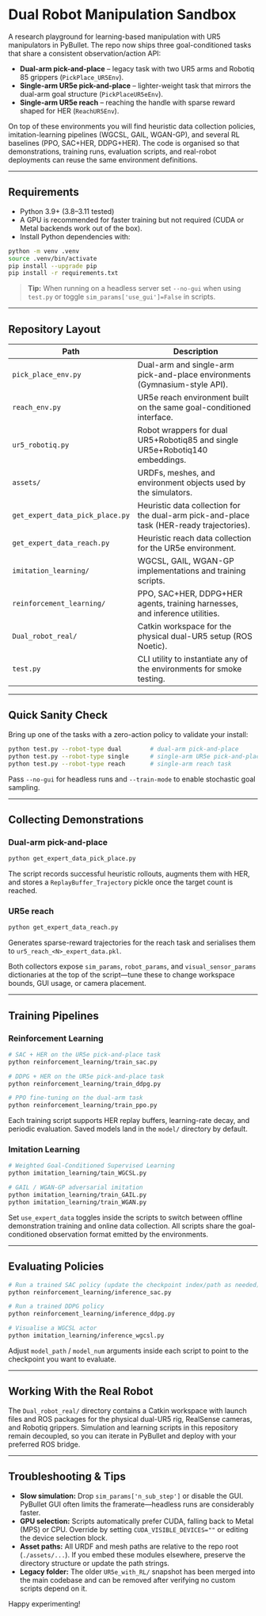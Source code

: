 # Dual Robot Manipulation Sandbox

A research playground for learning-based manipulation with UR5 manipulators in PyBullet. The repo now ships three goal-conditioned tasks that share a consistent observation/action API:

- **Dual-arm pick-and-place** – legacy task with two UR5 arms and Robotiq 85 grippers (`PickPlace_UR5Env`).
- **Single-arm UR5e pick-and-place** – lighter-weight task that mirrors the dual-arm goal structure (`PickPlaceUR5eEnv`).
- **Single-arm UR5e reach** – reaching the handle with sparse reward shaped for HER (`ReachUR5Env`).

On top of these environments you will find heuristic data collection policies, imitation-learning pipelines (WGCSL, GAIL, WGAN-GP), and several RL baselines (PPO, SAC+HER, DDPG+HER). The code is organised so that demonstrations, training runs, evaluation scripts, and real-robot deployments can reuse the same environment definitions.

---

## Requirements

- Python 3.9+ (3.8–3.11 tested)
- A GPU is recommended for faster training but not required (CUDA or Metal backends work out of the box).
- Install Python dependencies with:

```bash
python -m venv .venv
source .venv/bin/activate
pip install --upgrade pip
pip install -r requirements.txt
```

> **Tip:** When running on a headless server set `--no-gui` when using `test.py` or toggle `sim_params['use_gui']=False` in scripts.

---

## Repository Layout

| Path | Description |
| --- | --- |
| `pick_place_env.py` | Dual-arm and single-arm pick-and-place environments (Gymnasium-style API). |
| `reach_env.py` | UR5e reach environment built on the same goal-conditioned interface. |
| `ur5_robotiq.py` | Robot wrappers for dual UR5+Robotiq85 and single UR5e+Robotiq140 embeddings. |
| `assets/` | URDFs, meshes, and environment objects used by the simulators. |
| `get_expert_data_pick_place.py` | Heuristic data collection for the dual-arm pick-and-place task (HER-ready trajectories). |
| `get_expert_data_reach.py` | Heuristic reach data collection for the UR5e environment. |
| `imitation_learning/` | WGCSL, GAIL, WGAN-GP implementations and training scripts. |
| `reinforcement_learning/` | PPO, SAC+HER, DDPG+HER agents, training harnesses, and inference utilities. |
| `Dual_robot_real/` | Catkin workspace for the physical dual-UR5 setup (ROS Noetic). |
| `test.py` | CLI utility to instantiate any of the environments for smoke testing. |

---

## Quick Sanity Check

Bring up one of the tasks with a zero-action policy to validate your install:

```bash
python test.py --robot-type dual        # dual-arm pick-and-place
python test.py --robot-type single      # single-arm UR5e pick-and-place
python test.py --robot-type reach       # single-arm reach task
```

Pass `--no-gui` for headless runs and `--train-mode` to enable stochastic goal sampling.

---

## Collecting Demonstrations

### Dual-arm pick-and-place
```bash
python get_expert_data_pick_place.py
```
The script records successful heuristic rollouts, augments them with HER, and stores a `ReplayBuffer_Trajectory` pickle once the target count is reached.

### UR5e reach
```bash
python get_expert_data_reach.py
```
Generates sparse-reward trajectories for the reach task and serialises them to `ur5_reach_<N>_expert_data.pkl`.

Both collectors expose `sim_params`, `robot_params`, and `visual_sensor_params` dictionaries at the top of the script—tune these to change workspace bounds, GUI usage, or camera placement.

---

## Training Pipelines

### Reinforcement Learning

```bash
# SAC + HER on the UR5e pick-and-place task
python reinforcement_learning/train_sac.py

# DDPG + HER on the UR5e pick-and-place task
python reinforcement_learning/train_ddpg.py

# PPO fine-tuning on the dual-arm task
python reinforcement_learning/train_ppo.py
```

Each training script supports HER replay buffers, learning-rate decay, and periodic evaluation. Saved models land in the `model/` directory by default.

### Imitation Learning

```bash
# Weighted Goal-Conditioned Supervised Learning
python imitation_learning/tain_WGCSL.py

# GAIL / WGAN-GP adversarial imitation
python imitation_learning/train_GAIL.py
python imitation_learning/train_WGAN.py
```

Set `use_expert_data` toggles inside the scripts to switch between offline demonstration training and online data collection. All scripts share the goal-conditioned observation format emitted by the environments.

---

## Evaluating Policies

```bash
# Run a trained SAC policy (update the checkpoint index/path as needed)
python reinforcement_learning/inference_sac.py

# Run a trained DDPG policy
python reinforcement_learning/inference_ddpg.py

# Visualise a WGCSL actor
python imitation_learning/inference_wgcsl.py
```

Adjust `model_path` / `model_num` arguments inside each script to point to the checkpoint you want to evaluate.

---

## Working With the Real Robot

The `Dual_robot_real/` directory contains a Catkin workspace with launch files and ROS packages for the physical dual-UR5 rig, RealSense cameras, and Robotiq grippers. Simulation and learning scripts in this repository remain decoupled, so you can iterate in PyBullet and deploy with your preferred ROS bridge.

---

## Troubleshooting & Tips

- **Slow simulation:** Drop `sim_params['n_sub_step']` or disable the GUI. PyBullet GUI often limits the framerate—headless runs are considerably faster.
- **GPU selection:** Scripts automatically prefer CUDA, falling back to Metal (MPS) or CPU. Override by setting `CUDA_VISIBLE_DEVICES=""` or editing the device selection block.
- **Asset paths:** All URDF and mesh paths are relative to the repo root (`./assets/...`). If you embed these modules elsewhere, preserve the directory structure or update the path strings.
- **Legacy folder:** The older `UR5e_with_RL/` snapshot has been merged into the main codebase and can be removed after verifying no custom scripts depend on it.

Happy experimenting!
